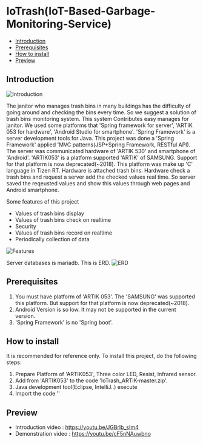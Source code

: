 # IoTrash(IoT-Based-Garbage-Monitoring-Service)

* [Introduction](#introduction)
* [Prerequisites](#prerequisites)
* [How to install](#how-to-install)
* [Preview](#Preview)

## Introduction
![Introduction](https://user-images.githubusercontent.com/24422677/131486502-76625a91-1736-4306-ae79-f8bfc00ff02c.jpg)

  The janitor who manages trash bins in many buildings has the difficulty of going around and checking the bins every time. So we suggest a solution of trash bins monitoring system. This system Contributes easy manages for janitor. We used some platforms that 'Spring framework for server', 'ARTIK 053 for hardware', 'Android Studio for smartphone'. 'Spring Framework' is a server development tools for Java. This project was done a 'Spring Framework' applied 'MVC patterns(JSP+Spring Framework, RESTful API). The server was communicated hardware of 'ARTIK 530' and smartphone of 'Android'. 'ARTIK053' is a platform supported 'ARTIK' of SAMSUNG. Support for that platform is now deprecated(~2018). This platform was make up 'C' language in Tizen RT. Hardware is attached trash bins. Hardware check a trash bins and request a server add the checked values real time. So server saved the reqeusted values and show this values through web pages and Android smartphone.
  
  
Some features of this project
* Values of trash bins display
* Values of trash bins check on realtime
* Security
* Values of trash bins record on realtime
* Periodically collection of data

![Features](https://user-images.githubusercontent.com/24422677/131491540-2df73f98-020d-4077-9dab-12f3eb02696d.png)
 
 
 Server databases is mariadb. This is ERD.
 ![ERD](https://user-images.githubusercontent.com/24422677/131491932-f232dd08-8a89-47c4-a9eb-511bd33bf1fc.png)
 
 
## Prerequisites
 1. You must have platform of 'ARTIK 053'. The 'SAMSUNG' was supported this platform. But support for that platform is now deprecated(~2018).
 2. Android Version is so low. It may not be supported in the current version.
 3. 'Spring Framework' is no 'Spring boot'.
 
## How to install
It is recommended for reference only. To install this project, do the following steps:
1. Prepare Platform of 'ARTIK053', Three color LED, Resist, Infrared sensor.
2. Add from 'ARTIK053' to the code 'IoTrash_ARTIK-master.zip'.
3. Java development tool(Eclipse, IntelliJ..) execute
4. Import the code ''
 
## Preview
* Introduction video  : https://youtu.be/JGBrlb_sIm4
* Demonstration video : https://youtu.be/cF5nNAuwbno
